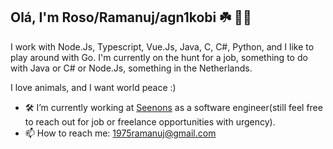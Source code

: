 ## Olá, I'm Roso/Ramanuj/agn1kobi ☘️ 👯‍♀️

I work with Node.Js, Typescript, Vue.Js, Java, C, C#, Python, and I like to play around with Go.
I'm currently on the hunt for a job, something to do with Java or C# or Node.Js, something in the Netherlands.

I love animals, and I want world peace :)



- 🛠️ I’m currently working at [Seenons](https://seenons.com/en) as a software engineer(still feel free to reach out for job or freelance opportunities with urgency).
- 📫 How to reach me: 1975ramanuj@gmail.com

<!--
**agn1kobi/agn1kobi** is a ✨ _special_ ✨ repository because its `README.md` (this file) appears on your GitHub profile.

Here are some ideas to get you started:

- 🔭 I’m currently working on ...
- 🌱 I’m currently learning ...
- 👯 I’m looking to collaborate on ...
- 🤔 I’m looking for help with ...
- 💬 Ask me about ...
- 📫 How to reach me: ...
- 😄 Pronouns: ...
- ⚡ Fun fact: ...
-->
